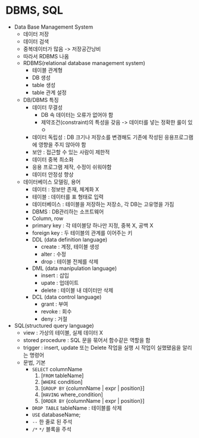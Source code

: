 # DBMS, SQL  
* Data Base Management System
    * 데이터 저장
    * 데이터 검색
    * 중복데이터가 많음 -> 저장공간낭비
    * 따라서 RDBMS 나옴
    * RDBMS(relational database management system)
        * 테이블 관계형 
        * DB 생성
        * table 생성
        * table 관계 설정
    * DB/DBMS 특징
        * 데이터 무결성
            * DB 속 데이터는 오류가 없어야 함
            * 제약조건(constraint)의 특성을 갖음 -> 데이터를 넣는 정확한 룰이 있ㅇ
        * 데이터 독립성 : DB 크기나 저장소를 변경해도 기존에 작성된 응용프로그램에 영향을 주지 않아야 함
        * 보안 : 접근할 수 있는 사람이 제한적
        * 데이터 중복 최소화
        * 응용 프로그램 제작, 수정이 쉬워야함
        * 데이터 안정성 향상
    * 데이터베이스 모델링, 용어
        * 데이터 : 정보만 존재, 체계화 X
        * 테이블 : 데이터를 표 형태로 입력
        * 데이터베이스 : 테이블을 저장하는 저장소, 각 DB는 고유명을 가짐
        * DBMS : DB관리하는 소프트웨어 
        * Column, row
        * primary key : 각 테이블당 하나만 지정, 중복 X, 공백 X 
        * foreign key : 두 테이블의 관계를 이어주는 키 
        * DDL (data definition language)
            * create : 계정, 테이블 생성
            * alter : 수정
            * drop : 테이블 전체를 삭제
        * DML (data manipulation language)
            * insert : 삽입
            * upate : 업데이트
            * delete : 테이블 내 데이터만 삭제
        * DCL (data control language)
            * grant : 부여
            * revoke : 회수
            * deny : 거절
* SQL(structured query language)
    * view : 가상의 테이블, 실제 데이터 X
    * stored procedure : SQL 문을 묶어서 함수같은 역할을 함
    * trigger : insert, update 또는 Delete 작업을 실행 시 작업이 실했됐음을 알리는 명령어
    * 문법, 기본
        * `SELECT` columnName 
            1. [`FROM` tableName]
            2. [`WHERE` condition]
            3. [`GROUP BY` {columnName | expr | position}]
            4. [`HAVING` where_condition]
            5. [`ORDER BY` {columnName | expr | position}]
        * `DROP TABLE` tableName : 테이블를 삭제
        * `USE` databaseName;
        * `--` 한 줄로 된 주석
        * `/*` `*/` 블록을 주석
